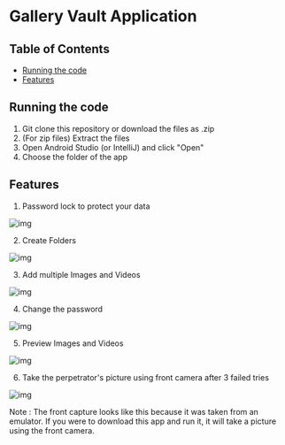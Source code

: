 # Gallery Vault Application

## Table of Contents
* [Running the code](#running-the-code)
* [Features](#features)


## Running the code
1. Git clone this repository or download the files as .zip
2. (For zip files) Extract the files
3. Open Android Studio (or IntelliJ) and click "Open"
4. Choose the folder of the app 

## Features
1. Password lock to protect your data

![img](https://github.com/sesiliafenina/gallery-vault/blob/images/change_password.JPG)

2. Create Folders

![img](https://github.com/sesiliafenina/gallery-vault/blob/images/create_album.JPG)

3. Add multiple Images and Videos

![img](https://github.com/sesiliafenina/gallery-vault/blob/images/add_images_videos.JPG)

4. Change the password

![img](https://github.com/sesiliafenina/gallery-vault/blob/images/change_password.JPG)

5. Preview Images and Videos

![img](https://github.com/sesiliafenina/gallery-vault/blob/images/preview_videos.JPG)

6. Take the perpetrator's picture using front camera after 3 failed tries

![img](https://github.com/sesiliafenina/gallery-vault/blob/images/front_capture.JPG)

Note : The front capture looks like this because it was taken from an emulator. If you were to download this app and run it, it will take a picture using the front camera.
